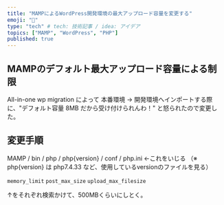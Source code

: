 ```yaml
---
title: "MAMPによるWordPress開発環境の最大アップロード容量を変更する"
emoji: "🌟"
type: "tech" # tech: 技術記事 / idea: アイデア
topics: ["MAMP", "WordPress", "PHP"]
published: true
---
```


## MAMPのデフォルト最大アップロード容量による制限
All-in-one wp migration によって 本番環境 → 開発環境へインポートする際に、"デフォルト容量 8MB だから受け付けられんわ！" と怒られたので変更した。

## 変更手順
MAMP / bin / php / php{version} / conf / php.ini ←これをいじる
（※ php{version} は php7.4.33 など、使用しているversionのファイルを見る）

``` memory_limit ```
``` post_max_size ```
``` upload_max_filesize ```

↑をそれぞれ検索かけて、500MBくらいにしとく。
